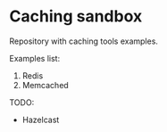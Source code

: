 # Caching sandbox

Repository with caching tools examples.

Examples list:

1) Redis
2) Memcached

TODO:

- Hazelcast
